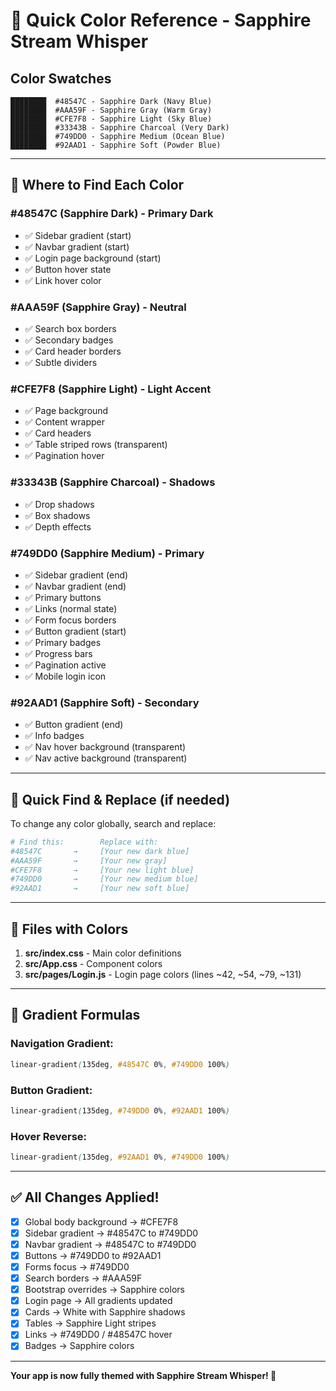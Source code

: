 # 🎨 Quick Color Reference - Sapphire Stream Whisper

## Color Swatches

```
████████  #48547C - Sapphire Dark (Navy Blue)
████████  #AAA59F - Sapphire Gray (Warm Gray)  
████████  #CFE7F8 - Sapphire Light (Sky Blue)
████████  #33343B - Sapphire Charcoal (Very Dark)
████████  #749DD0 - Sapphire Medium (Ocean Blue)
████████  #92AAD1 - Sapphire Soft (Powder Blue)
```

---

## 🎯 Where to Find Each Color

### #48547C (Sapphire Dark) - Primary Dark
- ✅ Sidebar gradient (start)
- ✅ Navbar gradient (start)  
- ✅ Login page background (start)
- ✅ Button hover state
- ✅ Link hover color

### #AAA59F (Sapphire Gray) - Neutral
- ✅ Search box borders
- ✅ Secondary badges
- ✅ Card header borders
- ✅ Subtle dividers

### #CFE7F8 (Sapphire Light) - Light Accent
- ✅ Page background
- ✅ Content wrapper
- ✅ Card headers
- ✅ Table striped rows (transparent)
- ✅ Pagination hover

### #33343B (Sapphire Charcoal) - Shadows
- ✅ Drop shadows
- ✅ Box shadows
- ✅ Depth effects

### #749DD0 (Sapphire Medium) - Primary
- ✅ Sidebar gradient (end)
- ✅ Navbar gradient (end)
- ✅ Primary buttons
- ✅ Links (normal state)
- ✅ Form focus borders
- ✅ Button gradient (start)
- ✅ Primary badges
- ✅ Progress bars
- ✅ Pagination active
- ✅ Mobile login icon

### #92AAD1 (Sapphire Soft) - Secondary
- ✅ Button gradient (end)
- ✅ Info badges
- ✅ Nav hover background (transparent)
- ✅ Nav active background (transparent)

---

## 🔄 Quick Find & Replace (if needed)

To change any color globally, search and replace:

```bash
# Find this:        Replace with:
#48547C       →     [Your new dark blue]
#AAA59F       →     [Your new gray]
#CFE7F8       →     [Your new light blue]
#749DD0       →     [Your new medium blue]
#92AAD1       →     [Your new soft blue]
```

---

## 📁 Files with Colors

1. **src/index.css** - Main color definitions
2. **src/App.css** - Component colors
3. **src/pages/Login.js** - Login page colors (lines ~42, ~54, ~79, ~131)

---

## 🎨 Gradient Formulas

### Navigation Gradient:
```css
linear-gradient(135deg, #48547C 0%, #749DD0 100%)
```

### Button Gradient:
```css
linear-gradient(135deg, #749DD0 0%, #92AAD1 100%)
```

### Hover Reverse:
```css
linear-gradient(135deg, #92AAD1 0%, #749DD0 100%)
```

---

## ✅ All Changes Applied!

- [x] Global body background → #CFE7F8
- [x] Sidebar gradient → #48547C to #749DD0
- [x] Navbar gradient → #48547C to #749DD0
- [x] Buttons → #749DD0 to #92AAD1
- [x] Forms focus → #749DD0
- [x] Search borders → #AAA59F
- [x] Bootstrap overrides → Sapphire colors
- [x] Login page → All gradients updated
- [x] Cards → White with Sapphire shadows
- [x] Tables → Sapphire Light stripes
- [x] Links → #749DD0 / #48547C hover
- [x] Badges → Sapphire colors

---

**Your app is now fully themed with Sapphire Stream Whisper! 🎉**
